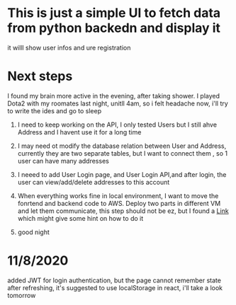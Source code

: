 # This is just a simple UI to fetch data from python backedn and display it
it willl show user infos and ure registration

# Next steps
I found my brain more active in the evening, after taking shower.
I played Dota2 with my roomates last night, unitll 4am, so i felt headache now, i'll try to write the ides and go to sleep

1. I need to keep working on the API, I only tested Users but I still ahve Address and I havent use it for a long time
2. I may need ot modify the database relation between User and Address, currently they are two separate tables, but I want to connect them , so 1 user can have many addresses
3. I neeed to add User Login page, and User Login API,and after login, the user can view/add/delete addresses to this account
4. When everything works fine in local environment, I want to move the fonrtend and backend code to AWS. Deploy two parts in different VM and let them communicate, this step should not be ez, but I found a  <a href="https://www.freecodecamp.org/news/lessons-learned-from-deploying-my-first-full-stack-web-application-34f94ec0a286/"> Link <a> which might give some hint on how to do it

5. good night

# 11/8/2020
added JWT for login authentication, but the page cannot remember state after refreshing, it's suggested to use localStorage in react, i'll take a look tomorrow
